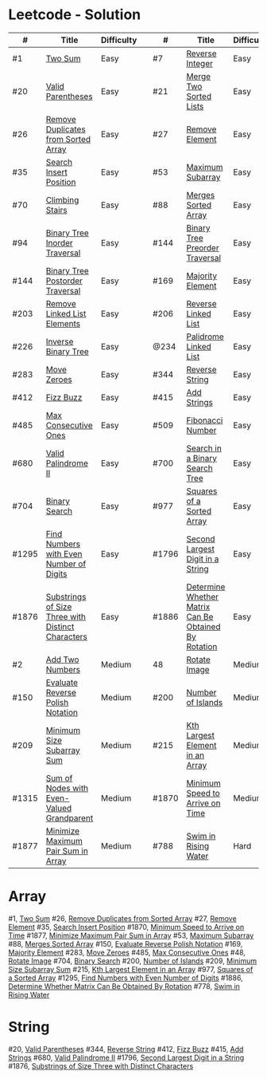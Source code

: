 # Leetcode - Solution
| # | Title | Difficulty |  | # | Title | Difficulty |
|---|-------|------------|--|---|-------|------------|
|#1 | [Two Sum](https://github.com/SLuo490/Leetcode-Solution/blob/main/Easy/twosum.cpp) | Easy | | #7 | [Reverse Integer](https://github.com/SLuo490/Leetcode-Solution/blob/main/Easy/reverserInt.cpp) | Easy |
|#20| [Valid Parentheses](https://github.com/SLuo490/Leetcode-Solution/blob/main/Easy/ValidParentheses.cpp) | Easy | | #21 | [Merge Two Sorted Lists](https://github.com/SLuo490/Leetcode-Solution/blob/main/Easy/MergeTwoSortedList.cpp) | Easy |
|#26| [Remove Duplicates from Sorted Array](https://github.com/SLuo490/Leetcode-Solution/blob/main/Easy/RemoveDuplicate.cpp) | Easy | | #27 | [Remove Element](https://github.com/SLuo490/Leetcode-Solution/blob/main/Easy/RemoveElement.cpp) | Easy |
|#35| [Search Insert Position](https://github.com/SLuo490/Leetcode-Solution/blob/main/Easy/searchInsert.cpp) | Easy | | #53 | [Maximum Subarray](https://github.com/SLuo490/Leetcode-Solution/blob/main/Easy/MaxSubarray.cpp) | Easy |
|#70| [Climbing Stairs](https://github.com/SLuo490/Leetcode-Solution/blob/main/Easy/climbingStairs.cpp) | Easy | | #88| [Merges Sorted Array](https://github.com/SLuo490/Leetcode-Solution/blob/main/Easy/MergeTwoSortedList.cpp) | Easy |
|#94| [Binary Tree Inorder Traversal](https://github.com/SLuo490/Leetcode-Solution/blob/main/Easy/binaryTreeTraversal.cpp) | Easy | |#144| [Binary Tree Preorder Traversal](https://github.com/SLuo490/Leetcode-Solution/blob/main/Easy/binaryTreeTraversal.cpp) | Easy |
|#144| [Binary Tree Postorder Traversal](https://github.com/SLuo490/Leetcode-Solution/blob/main/Easy/binaryTreeTraversal.cpp) | Easy | | #169| [Majority Element](https://github.com/SLuo490/Leetcode-Solution/blob/main/Easy/MajorityElement.cpp) | Easy |
|#203| [Remove Linked List Elements](https://github.com/SLuo490/Leetcode-Solution/blob/main/Easy/RemoveLLElement.cpp) | Easy | |#206|[Reverse Linked List](https://github.com/SLuo490/Leetcode-Solution/blob/main/Easy/ReverseLinkedList.cpp)| Easy |
|#226| [Inverse Binary Tree](https://github.com/SLuo490/Leetcode-Solution/blob/main/Easy/invertTree.cpp) | Easy | | @234 | [Palidrome Linked List](https://github.com/SLuo490/Leetcode-Solution/blob/main/Easy/LLPalidrome.cpp) | Easy |
|#283 | [Move Zeroes](https://github.com/SLuo490/Leetcode-Solution/blob/main/Easy/MoveZero.cpp) | Easy | | #344| [Reverse String](https://github.com/SLuo490/Leetcode-Solution/blob/main/Easy/ReverseString.cpp) | Easy |
|#412| [Fizz Buzz](https://github.com/SLuo490/Leetcode-Solution/blob/main/Easy/fizzBuzz.cpp) | Easy | | #415 | [Add Strings](https://github.com/SLuo490/Leetcode-Solution/blob/main/Easy/addString.cpp) | Easy| 
|#485| [Max Consecutive Ones](https://github.com/SLuo490/Leetcode-Solution/blob/main/Easy/MaxConsecutiveOne.cpp) |Easy|  |#509| [Fibonacci Number](https://github.com/SLuo490/Leetcode-Solution/blob/main/Easy/FibNumber.cpp)| Easy |
|#680| [Valid Palindrome II](https://github.com/SLuo490/Leetcode-Solution/blob/main/Easy/validPalidromeII.cpp) | Easy | |#700| [Search in a Binary Search Tree](https://github.com/SLuo490/Leetcode-Solution/blob/main/Easy/SearchBST.cpp) | Easy |
|#704| [Binary Search](https://github.com/SLuo490/Leetcode-Solution/blob/main/Easy/binarysearch.cpp) | Easy | | #977| [Squares of a Sorted Array](https://github.com/SLuo490/Leetcode-Solution/blob/main/Easy/SquaresSortedArray.cpp)| Easy |
|#1295|[Find Numbers with Even Number of Digits](https://github.com/SLuo490/Leetcode-Solution/blob/main/Easy/FindEvenDigit.cpp)| Easy | | #1796| [Second Largest Digit in a String](https://github.com/SLuo490/Leetcode-Solution/blob/main/Easy/secondHighest.cpp)| Easy |
|#1876| [Substrings of Size Three with Distinct Characters](https://github.com/SLuo490/Leetcode-Solution/blob/main/Easy/countGoodSubstrings.cpp) | Easy | |#1886| [Determine Whether Matrix Can Be Obtained By Rotation](https://github.com/SLuo490/Leetcode-Solution/blob/main/Easy/determineMatrixRotation.cpp) |Easy|
|#2| [Add Two Numbers](https://github.com/SLuo490/Leetcode-Solution/blob/main/Medium/addTwoNumberLL.cpp)| Medium | | 48 | [Rotate Image](https://github.com/SLuo490/Leetcode-Solution/blob/main/Medium/rotateImage.cpp) | Medium | |
|#150| [Evaluate Reverse Polish Notation](https://github.com/SLuo490/Leetcode-Solution/blob/main/Medium/evalRPN.cpp) | Medium | | #200 | [Number of Islands](https://github.com/SLuo490/Leetcode-Solution/blob/main/Medium/numIsland.cpp) | Medium |
|#209| [Minimum Size Subarray Sum](https://github.com/SLuo490/Leetcode-Solution/blob/main/Medium/MinimizeMaxPairSum.cpp) | Medium | | #215| [Kth Largest Element in an Array](https://github.com/SLuo490/Leetcode-Solution/blob/main/Medium/KthLargestElement.cpp) | Medium |
|#1315| [Sum of Nodes with Even-Valued Grandparent](https://github.com/SLuo490/Leetcode-Solution/blob/main/Medium/sumNodeWithEvenGP.cpp)| Medium| |#1870| [Minimum Speed to Arrive on Time](https://github.com/SLuo490/Leetcode-Solution/blob/main/Medium/minSpeedOnTime.cpp) | Medium |
|#1877| [Minimize Maximum Pair Sum in Array](https://github.com/SLuo490/Leetcode-Solution/blob/main/Medium/MinimizeMaxPairSum.cpp) | Medium | | #788| [Swim in Rising Water](https://github.com/SLuo490/Leetcode-Solution/blob/main/_Hard/swinInWater.cpp) | Hard |

# Array
#1, [Two Sum](https://github.com/SLuo490/Leetcode-Solution/blob/main/Easy/twosum.cpp)
#26, [Remove Duplicates from Sorted Array](https://github.com/SLuo490/Leetcode-Solution/blob/main/Easy/RemoveDuplicate.cpp)
#27, [Remove Element](https://github.com/SLuo490/Leetcode-Solution/blob/main/Easy/RemoveElement.cpp)
#35, [Search Insert Position](https://github.com/SLuo490/Leetcode-Solution/blob/main/Easy/searchInsert.cpp)
#1870, [Minimum Speed to Arrive on Time](https://github.com/SLuo490/Leetcode-Solution/blob/main/Medium/minSpeedOnTime.cpp)
#1877, [Minimize Maximum Pair Sum in Array](https://github.com/SLuo490/Leetcode-Solution/blob/main/Medium/MinimizeMaxPairSum.cpp)
#53, [Maximum Subarray](https://github.com/SLuo490/Leetcode-Solution/blob/main/Easy/MaxSubarray.cpp)
#88, [Merges Sorted Array](https://github.com/SLuo490/Leetcode-Solution/blob/main/Easy/MergeTwoSortedList.cpp)
#150, [Evaluate Reverse Polish Notation](https://github.com/SLuo490/Leetcode-Solution/blob/main/Medium/evalRPN.cpp)
#169, [Majority Element](https://github.com/SLuo490/Leetcode-Solution/blob/main/Easy/MajorityElement.cpp)
#283, [Move Zeroes](https://github.com/SLuo490/Leetcode-Solution/blob/main/Easy/MoveZero.cpp)
#485, [Max Consecutive Ones](https://github.com/SLuo490/Leetcode-Solution/blob/main/Easy/MaxConsecutiveOne.cpp)
#48, [Rotate Image](https://github.com/SLuo490/Leetcode-Solution/blob/main/Medium/rotateImage.cpp)
#704, [Binary Search](https://github.com/SLuo490/Leetcode-Solution/blob/main/Easy/binarysearch.cpp)
#200, [Number of Islands](https://github.com/SLuo490/Leetcode-Solution/blob/main/Medium/numIsland.cpp)
#209, [Minimum Size Subarray Sum](https://github.com/SLuo490/Leetcode-Solution/blob/main/Medium/MinimizeMaxPairSum.cpp) 
#215, [Kth Largest Element in an Array](https://github.com/SLuo490/Leetcode-Solution/blob/main/Medium/KthLargestElement.cpp)
#977, [Squares of a Sorted Array](https://github.com/SLuo490/Leetcode-Solution/blob/main/Easy/SquaresSortedArray.cpp)
#1295, [Find Numbers with Even Number of Digits](https://github.com/SLuo490/Leetcode-Solution/blob/main/Easy/FindEvenDigit.cpp)
#1886, [Determine Whether Matrix Can Be Obtained By Rotation](https://github.com/SLuo490/Leetcode-Solution/blob/main/Easy/determineMatrixRotation.cpp)
#778, [Swim in Rising Water](https://github.com/SLuo490/Leetcode-Solution/blob/main/_Hard/swinInWater.cpp)

# String
#20, [Valid Parentheses](https://github.com/SLuo490/Leetcode-Solution/blob/main/Easy/ValidParentheses.cpp)
#344, [Reverse String](https://github.com/SLuo490/Leetcode-Solution/blob/main/Easy/ReverseString.cpp)
#412, [Fizz Buzz](https://github.com/SLuo490/Leetcode-Solution/blob/main/Easy/fizzBuzz.cpp)
#415, [Add Strings](https://github.com/SLuo490/Leetcode-Solution/blob/main/Easy/addString.cpp)
#680, [Valid Palindrome II](https://github.com/SLuo490/Leetcode-Solution/blob/main/Easy/validPalidromeII.cpp)
#1796, [Second Largest Digit in a String](https://github.com/SLuo490/Leetcode-Solution/blob/main/Easy/secondHighest.cpp)
#1876, [Substrings of Size Three with Distinct Characters](https://github.com/SLuo490/Leetcode-Solution/blob/main/Easy/countGoodSubstrings.cpp)





